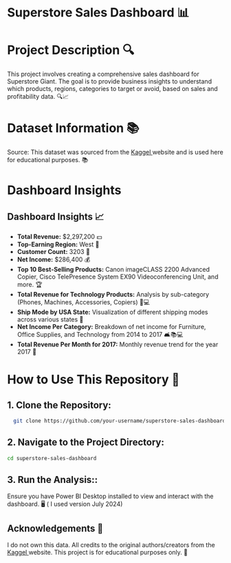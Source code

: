 
# Superstore Sales Dashboard 📊

<h1>Project Description 🔍 </h1>

This project involves creating a comprehensive sales dashboard for Superstore Giant. The goal is to provide business insights to understand which products, regions, categories to target or avoid, based on sales and profitability data. 🔍📈


<h1> Dataset Information 📚 </h1>
Source: This dataset was sourced from the <a href='https://www.kaggle.com/datasets/vivek468/superstore-dataset-final'> Kaggel  </a> website and is used here for educational purposes. 📚

<h1> Dashboard Insights </h1>

## Dashboard Insights 📈
- **Total Revenue:** $2,297,200 💵
- **Top-Earning Region:** West 🌟
- **Customer Count:** 3203 👥
- **Net Income:** $286,400 💰
- **Top 10 Best-Selling Products:** Canon imageCLASS 2200 Advanced Copier, Cisco TelePresence System EX90 Videoconferencing Unit, and more. 🏆
- **Total Revenue for Technology Products:** Analysis by sub-category (Phones, Machines, Accessories, Copiers) 📱💻
- **Ship Mode by USA State:** Visualization of different shipping modes across various states 🚚
- **Net Income Per Category:** Breakdown of net income for Furniture, Office Supplies, and Technology from 2014 to 2017 🛋️📚💻
- **Total Revenue Per Month for 2017:** Monthly revenue trend for the year 2017 📅

<h1> How to Use This Repository 🔧 </h1>
   <h2> 1. Clone the Repository: </h2>
   
 ```bash
   git clone https://github.com/your-username/superstore-sales-dashboard.git
```

 <h2> 2. Navigate to the Project Directory: </h2> 
 
 ```bash
 cd superstore-sales-dashboard
```

 <h2> 3. Run the Analysis:: </h2> 
 Ensure you have Power BI Desktop installed to view and interact with the dashboard. 🖥️  ( I used version July 2024) 


  ## Acknowledgements 📑
I do not own this data. All credits to the original authors/creators from the  <a href='https://www.kaggle.com/datasets/vivek468/superstore-dataset-final'> Kaggel  </a> website. This project is for educational purposes only. 🙏
